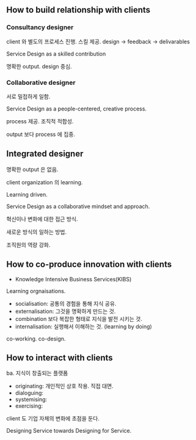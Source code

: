 
## How to build relationship with clients

### Consultancy designer

client 와 별도의 프로세스 진행. 스킬 제공.
design -> feedback -> delivarables

Service Design as a skilled contribution

명확한 output. design 중심.

### Collaborative designer

서로 밀접하게 일함.

Service Design as a people-centered, creative process.

process 제공. 조직적 적합성.

output 보다 process 에 집중.

## Integrated designer

명확한 output 은 없음.

client organization 의 learning.

Learning driven.

Service Design as a collaborative mindset and approach.

혁신이나 변화에 대한 접근 방식.

새로운 방식의 일하는 방법.

조직원의 역량 강화.


## How to co-produce innovation with clients

* Knowledge Intensive Business Services(KIBS)

Learning orgnaisations.

- socialisation: 공통의 경험을 통해 지식 공유.
- externalisation: 그것을 명확하게 만드는 것.
- combination 보다 복잡한 형태로 지식을 발전 시키는 것.
- internalisation: 실행해서 이해하는 것. (learning by doing)

co-working. co-design.


## How to interact with clients

ba. 지식이 창출되는 플랫폼

- originating: 개인적인 상호 작용. 직접 대면.
- dialoguing:
- systemising:
- exercising:

client 도 기업 자체의 변화에 초점을 둔다.

Designing Service towards Designing for Service.
